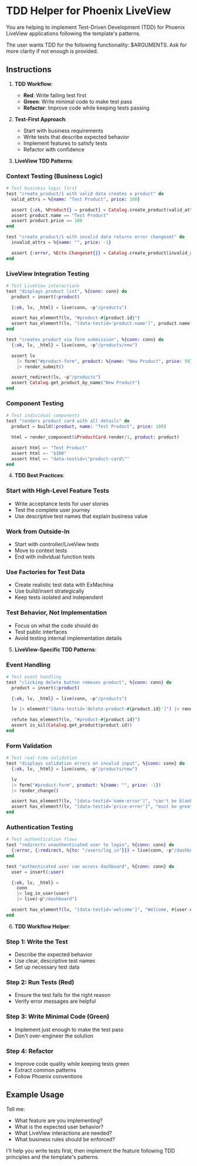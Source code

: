 # TDD Helper for Phoenix LiveView

You are helping to implement Test-Driven Development (TDD) for Phoenix LiveView applications following the template's patterns.

The user wants TDD for the following functionality: $ARGUMENTS. Ask for more clarity if not enough is provided.

## Instructions

1. **TDD Workflow**:
   - **Red**: Write failing test first
   - **Green**: Write minimal code to make test pass
   - **Refactor**: Improve code while keeping tests passing

2. **Test-First Approach**:
   - Start with business requirements
   - Write tests that describe expected behavior
   - Implement features to satisfy tests
   - Refactor with confidence

3. **LiveView TDD Patterns**:

### **Context Testing (Business Logic)**
```elixir
# Test business logic first
test "create_product/1 with valid data creates a product" do
  valid_attrs = %{name: "Test Product", price: 100}

  assert {:ok, %Product{} = product} = Catalog.create_product(valid_attrs)
  assert product.name == "Test Product"
  assert product.price == 100
end

test "create_product/1 with invalid data returns error changeset" do
  invalid_attrs = %{name: "", price: -1}

  assert {:error, %Ecto.Changeset{}} = Catalog.create_product(invalid_attrs)
end
```

### **LiveView Integration Testing**
```elixir
# Test LiveView interactions
test "displays product list", %{conn: conn} do
  product = insert(:product)

  {:ok, lv, _html} = live(conn, ~p"/products")

  assert has_element?(lv, "#product-#{product.id}")
  assert has_element?(lv, "[data-testid='product-name']", product.name)
end

test "creates product via form submission", %{conn: conn} do
  {:ok, lv, _html} = live(conn, ~p"/products/new")

  assert lv
    |> form("#product-form", product: %{name: "New Product", price: 50})
    |> render_submit()

  assert_redirect(lv, ~p"/products")
  assert Catalog.get_product_by_name("New Product")
end
```

### **Component Testing**
```elixir
# Test individual components
test "renders product card with all details" do
  product = build(:product, name: "Test Product", price: 100)

  html = render_component(&ProductCard.render/1, product: product)

  assert html =~ "Test Product"
  assert html =~ "$100"
  assert html =~ "data-testid=\"product-card\""
end
```

4. **TDD Best Practices**:

### **Start with High-Level Feature Tests**
- Write acceptance tests for user stories
- Test the complete user journey
- Use descriptive test names that explain business value

### **Work from Outside-In**
- Start with controller/LiveView tests
- Move to context tests
- End with individual function tests

### **Use Factories for Test Data**
- Create realistic test data with ExMachina
- Use build/insert strategically
- Keep tests isolated and independent

### **Test Behavior, Not Implementation**
- Focus on what the code should do
- Test public interfaces
- Avoid testing internal implementation details

5. **LiveView-Specific TDD Patterns**:

### **Event Handling**
```elixir
# Test event handling
test "clicking delete button removes product", %{conn: conn} do
  product = insert(:product)

  {:ok, lv, _html} = live(conn, ~p"/products")

  lv |> element("[data-testid='delete-product-#{product.id}']") |> render_click()

  refute has_element?(lv, "#product-#{product.id}")
  assert is_nil(Catalog.get_product(product.id))
end
```

### **Form Validation**
```elixir
# Test real-time validation
test "displays validation errors on invalid input", %{conn: conn} do
  {:ok, lv, _html} = live(conn, ~p"/products/new")

  lv
  |> form("#product-form", product: %{name: "", price: -1})
  |> render_change()

  assert has_element?(lv, "[data-testid='name-error']", "can't be blank")
  assert has_element?(lv, "[data-testid='price-error']", "must be greater than 0")
end
```

### **Authentication Testing**
```elixir
# Test authentication flows
test "redirects unauthenticated user to login", %{conn: conn} do
  {:error, {:redirect, %{to: "/users/log_in"}}} = live(conn, ~p"/dashboard")
end

test "authenticated user can access dashboard", %{conn: conn} do
  user = insert(:user)

  {:ok, lv, _html} =
    conn
    |> log_in_user(user)
    |> live(~p"/dashboard")

  assert has_element?(lv, "[data-testid='welcome']", "Welcome, #{user.email}")
end
```

6. **TDD Workflow Helper**:

### **Step 1: Write the Test**
- Describe the expected behavior
- Use clear, descriptive test names
- Set up necessary test data

### **Step 2: Run Tests (Red)**
- Ensure the test fails for the right reason
- Verify error messages are helpful

### **Step 3: Write Minimal Code (Green)**
- Implement just enough to make the test pass
- Don't over-engineer the solution

### **Step 4: Refactor**
- Improve code quality while keeping tests green
- Extract common patterns
- Follow Phoenix conventions

## Example Usage

Tell me:
- What feature are you implementing?
- What is the expected user behavior?
- What LiveView interactions are needed?
- What business rules should be enforced?

I'll help you write tests first, then implement the feature following TDD principles and the template's patterns.
